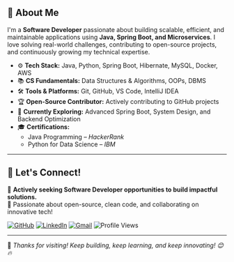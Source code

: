 ## 🌟 About Me

I'm a **Software Developer** passionate about building scalable, efficient, and maintainable applications using **Java, Spring Boot, and Microservices**. I love solving real-world challenges, contributing to open-source projects, and continuously growing my technical expertise.

- ⚙️ **Tech Stack:** Java, Python, Spring Boot, Hibernate, MySQL, Docker, AWS  
- 📚 **CS Fundamentals:** Data Structures & Algorithms, OOPs, DBMS  
- 🛠️ **Tools & Platforms:** Git, GitHub, VS Code, IntelliJ IDEA  
- 🏆 **Open-Source Contributor:** Actively contributing to GitHub projects  
- 🌱 **Currently Exploring:** Advanced Spring Boot, System Design, and Backend Optimization  
- 🎓 **Certifications:**  
   - Java Programming – *HackerRank*  
   - Python for Data Science – *IBM*

---

## 📼 Let's Connect!

💼 **Actively seeking Software Developer opportunities to build impactful solutions.**  
🤝 Passionate about open-source, clean code, and collaborating on innovative tech!

[![GitHub](https://img.shields.io/badge/GitHub-%40omkarkulkarni-239a3b.svg)](https://github.com/omkarkulkarni2704) 
[![LinkedIn](https://img.shields.io/badge/LinkedIn-%40omkarkulkarni-0c66c3.svg)](https://www.linkedin.com/in/omkarkulkarni-dev/) 
[![Gmail](https://img.shields.io/badge/Gmail-Contact%20Me-D14836?logo=gmail&logoColor=white)](mailto:omkarkulkarni2704@gmail.com) 
![Profile Views](https://komarev.com/ghpvc/?username=omkarkulkarni2704&label=Profile%20Views&color=0e75b6&style=flat)  

---

🌟 _Thanks for visiting! Keep building, keep learning, and keep innovating! 😊🔥_

 












<!-- Proudly created with GPRM ( https://gprm.itsvg.in ) -->
